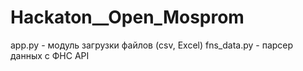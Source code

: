 # Hackaton__Open_Mosprom
app.py - модуль загрузки файлов (csv, Excel)
fns_data.py - парсер данных с ФНС API
